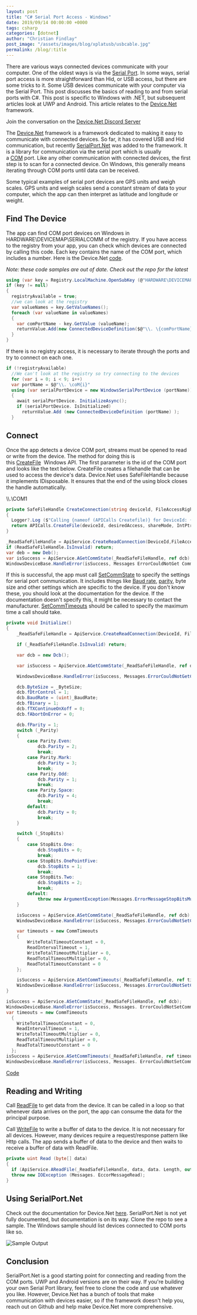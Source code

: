```yaml
---
layout: post
title: "C# Serial Port Access - Windows"
date: 2019/09/14 00:00:00 +0000
tags: csharp
categories: [dotnet]
author: "Christian Findlay"
post_image: "/assets/images/blog/xplatusb/usbcable.jpg"
permalink: /blog/:title
---
```


There are various ways connected devices communicate with your computer. One of the oldest ways is via the [Serial Port](https://en.wikipedia.org/wiki/Serial_port). In some ways, serial port access is more straightforward than Hid, or USB access, but there are some tricks to it. Some USB devices communicate with your computer via the Serial Port. This post discusses the basics of reading to and from serial ports with C#. This post is specific to Windows with .NET, but subsequent articles look at UWP and Android. This article relates to the [Device.Net](https://github.com/MelbourneDeveloper/Device.Net) framework.

Join the conversation on the [Device.Net Discord Server](https://discord.gg/ZcvXARm)

The [Device.Net](https://github.com/MelbourneDeveloper/Device.Net) framework is a framework dedicated to making it easy to communicate with connected devices. So far, it has covered USB and Hid communication, but recently [SerialPort.Net](https://github.com/MelbourneDeveloper/Device.Net/tree/master/src/SerialPort.Net) was added to the framework. It is a library for communication via the serial port which is usually a [COM](https://en.wikipedia.org/wiki/COM_(hardware_interface)) port. Like any other communication with connected devices, the first step is to scan for a connected device. On Windows, this generally means iterating through COM ports until data can be received.

Some typical examples of serial port devices are GPS units and weigh scales. GPS units and weigh scales send a constant stream of data to your computer, which the app can then interpret as latitude and longitude or weight.

Find The Device
---------------

The app can find COM port devices on Windows in HARDWARE\\DEVICEMAP\\SERIALCOMM of the registry. If you have access to the registry from your app, you can check which devices are connected by calling this code. Each key contains the name of the COM port, which includes a number. Here is the Device.Net [code](https://github.com/MelbourneDeveloper/Device.Net/blob/91780b7ffc7364e63e09d8eef17347233303b256/src/SerialPort.Net/WindowsSerialPortDeviceFactory.cs#L47).

_Note: these code samples are out of date. Check out the repo for the latest_

```csharp
using (var key = Registry.LocalMachine.OpenSubKey (@"HARDWARE\DEVICEMAP \SERIALCOMM"))
if (key != null)
{
  registryAvailable = true;
  //we can look at the registry
  var valueNames = key.GetValueNames();
  foreach (var valueName in valueNames)
  {
    var comPortName - key.GetValue (valueName);
    returnValue.Add(new ConnectedDeviceDefinition($@"\\. \{comPortName}") { Label = valueName });
  }
}
```

If there is no registry access, it is necessary to iterate through the ports and try to connect on each one.

```csharp
if (!registryAvailable)
  //We can't look at the registry so try connecting to the devices
  for (var i = 0; i < 9; i++)
  var portName = $@"\\. \coM{i}"
  using (var serialPortDevice = new WindowsSerialPortDevice (portName))
  {
    await serialPortDevice. InitializeAsync();
    if (serialPortDevice. IsInitialized) 
      returnValue.Add (new ConnectedDeviceDefinition (portName) );
  }
```

Connect
-------

Once the app detects a device COM port, streams must be opened to read or write from the device. The method for doing this is this [CreateFile](https://docs.microsoft.com/en-us/windows/win32/api/fileapi/nf-fileapi-createfilea)  Windows API. The first parameter is the id of the COM port and looks like the text below. CreateFile creates a filehandle that can be used to access the device's data. Device.Net uses SafeFileHandle because it implements IDisposable. It ensures that the end of the using block closes the handle automatically.

\\\\.\\COM1

```csharp
private SafeFileHandle CreateConnection(string deviceld, FileAccessRights desiredAccess, uint shareMode, uint creationDisposition)
{
  Logger?.Log ($"Calling {nameof (APICalls Createfile)} for DeviceId: {deviceld}. Desired Access: {desiredAccess}. Share mode: {shareMode}. Creation Disposition: (creationDisposition}", nameof (ApiService), null, LogLevel. Information);
  return APICalls.CreateFile(deviceId, desiredAccess, shareMode, IntPtr.Zero, creationDisposition, 0, IntPtr .Zero);
}
```

```csharp
_ReadSafeFileHandle = ApiService.CreateReadConnection(DeviceId,FileAccessRights.GenericRead|FileAccessRights.GenericWrite);
if (ReadSafeFileHandle.IsInvalid) return;
var deb = new Deb();
var isSuccess = ApiService.AGetCommState(_ReadSafeFileHandle, ref dcb);
WindowsDeviceBase.HandleError(isSuccess, Messages ErrorCouldNotGet CommState);
```

If this is successful, the app must call [SetCommState](https://docs.microsoft.com/en-us/windows/win32/api/winbase/nf-winbase-setcommstate) to specify the settings for serial port communication. It includes things like [Baud rate](https://en.wikipedia.org/wiki/Baud), [parity](https://en.wikipedia.org/wiki/Parity_bit), byte size and other settings which are specific to the device. If you don't know these, you should look at the documentation for the device. If the documentation doesn't specify this, it might be necessary to contact the manufacturer. [SetCommTimeouts](https://docs.microsoft.com/en-us/windows/win32/api/winbase/nf-winbase-setcommtimeouts) should be called to specify the maximum time a call should take.

```csharp
private void Initialize()
{
    _ReadSafeFileHandle = ApiService.CreateReadConnection(DeviceId, FileAccessRights.GenericRead | FileAccessRights.GenericWrite);

    if (_ReadSafeFileHandle.IsInvalid) return;

    var dcb = new Dcb();

    var isSuccess = ApiService.AGetCommState(_ReadSafeFileHandle, ref dcb);

    WindowsDeviceBase.HandleError(isSuccess, Messages.ErrorCouldNotGetCommState);

    dcb.ByteSize = _ByteSize;
    dcb.fDtrControl = 1;
    dcb.BaudRate = (uint)_BaudRate;
    dcb.fBinary = 1;
    dcb.fTXContinueOnXoff = 0;
    dcb.fAbortOnError = 0;

    dcb.fParity = 1;
    switch (_Parity)
    {
        case Parity.Even:
            dcb.Parity = 2;
            break;
        case Parity.Mark:
            dcb.Parity = 3;
            break;
        case Parity.Odd:
            dcb.Parity = 1;
            break;
        case Parity.Space:
            dcb.Parity = 4;
            break;
        default:
            dcb.Parity = 0;
            break;
    }

    switch (_StopBits)
    {
        case StopBits.One:
            dcb.StopBits = 0;
            break;
        case StopBits.OnePointFive:
            dcb.StopBits = 1;
            break;
        case StopBits.Two:
            dcb.StopBits = 2;
            break;
        default:
            throw new ArgumentException(Messages.ErrorMessageStopBitsMustBeSpecified);
    }

    isSuccess = ApiService.ASetCommState(_ReadSafeFileHandle, ref dcb);
    WindowsDeviceBase.HandleError(isSuccess, Messages.ErrorCouldNotSetCommState);

    var timeouts = new CommTimeouts
    {
        WriteTotalTimeoutConstant = 0,
        ReadIntervalTimeout = 1,
        WriteTotalTimeoutMultiplier = 0,
        ReadTotalTimeoutMultiplier = 0,
        ReadTotalTimeoutConstant = 0
    };

    isSuccess = ApiService.ASetCommTimeouts(_ReadSafeFileHandle, ref timeouts);
    WindowsDeviceBase.HandleError(isSuccess, Messages.ErrorCouldNotSetCommTimeout);
}
```

```csharp
isSuccess = ApiService.ASetCommState(_ReadSafeFileHandle, ref dcb);
WindowsDeviceBase.HandleError(isSuccess, Messages. ErrorCouldNotSetCommState);
var timeouts = new CommTimeouts
  {
    WriteTotalTimeoutConstant = 0,
    ReadIntervalTimeout = 1,
    WriteTotalTimeoutMultiplier = 0,
    ReadTotalTimeoutMultiplier = 0,
    ReadTotalTimeoutConstant = 0
  };
isSuccess = ApiService.ASetCommTimeouts(_ReadSafeFileHandle, ref timeouts);
WindowsDeviceBase.HandleError(isSuccess, Messages. ErrorCouldNotSetCommTimeout):
```

[Code](https://github.com/MelbourneDeveloper/Device.Net/blob/91780b7ffc7364e63e09d8eef17347233303b256/src/SerialPort.Net/WindowsSerialPortDevice.cs#L120)

Reading and Writing
-------------------

Call [ReadFile](https://docs.microsoft.com/en-us/windows/win32/api/fileapi/nf-fileapi-readfile) to get data from the device. It can be called in a loop so that whenever data arrives on the port, the app can consume the data for the principal purpose.

Call [WriteFile](https://docs.microsoft.com/en-us/windows/win32/api/fileapi/nf-fileapi-writefile) to write a buffer of data to the device. It is not necessary for all devices. However, many devices require a request/response pattern like Http calls. The app sends a buffer of data to the device and then waits to receive a buffer of data with ReadFile.

```csharp
private uint Read (byte[] data)
{
  if (ApiService.AReadFile(_ReadSafeFileHandle, data, data. Length, out var bytesRead, 0)) return bytesRead;
  throw new IOException (Messages. EccorMessageRead);
}
```

Using SerialPort.Net
--------------------

Check out the documentation for Device.Net [here](https://github.com/MelbourneDeveloper/Device.Net/wiki). SerialPort.Net is not yet fully documented, but documentation is on its way. Clone the repo to see a sample. The Windows sample should list devices connected to COM ports like so.

![Sample Output](/assets/images/serial/console.png)

Conclusion
----------

SerialPort.Net is a good starting point for connecting and reading from the COM ports. UWP and Android versions are on their way. If you're building your own Serial Port library, feel free to clone the code and use whatever you like. However, Device.Net has a bunch of tools that make communication with devices easier, so if the framework doesn't help you, reach out on Github and help make Device.Net more comprehensive.